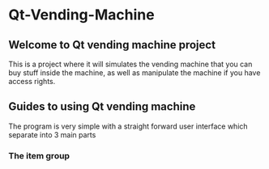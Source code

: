 # Qt-Vending-Machine
## Welcome to Qt vending machine project
  This is a project where it will simulates the vending machine that you can buy stuff inside the machine, as well as manipulate the machine if you have access rights.

## Guides to using Qt vending machine
  The program is very simple with a straight forward user interface which separate into 3 main parts

  ### The item group
    
